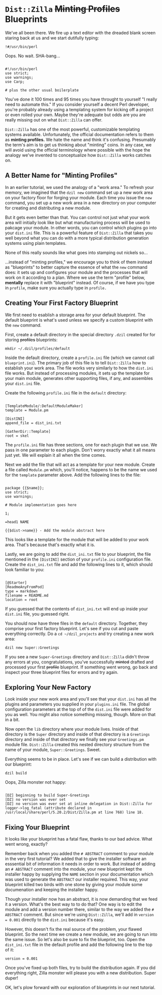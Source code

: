 # `Dist::Zilla` ~~Minting Profiles~~ Blueprints

We've all been there. We fire up a text editor with the dreaded blank screen staring
back at us and we start dutifully typing:

`!#/usr/bin/perl`

Oops. No wait. SHA-bang...

```

#!/usr/bin/perl
use strict;
use warnings;
use Carp;

# plus the other usual boilerplate

```

You've done it 100 times and 95 times you have throught to yourself "I really
need to automate this." If you consider yourself a decent Perl developer, you're
probably already using a templating system for kicking off a project or even
rolled your own. Maybe they're adequate but odds are you are really missing out
on what `Dist::Zilla` can offer.

`Dist::Zilla` has one of the most powerful, customizable templating systems
available. Unfortunately, the official documentation refers to them as **minting
profiles.** We hate the name and think it's confusing. Presumably the term's aim
is to get us thinking about "minting" coins. In any case, we will avoid using
the official terminology where possible with the hope the analogy we've invented
to conceptualize how `Dist::Zilla` works catches on.

## A Better Name for "Minting Profiles"

In an earlier tutorial, we used the analogy of a "work area." To refresh your
memory, we imagined that the `dzil new` command set up a new work area on your
factory floor for forging your module. Each time you issue the `new` command,
you set up a new work area in a new directory on your computer for creating and
distributing a new module.

But it gets even better than that. You can control not just what your work area
will initially look like but what manufacturing process will be used to pakcage
your module. In other words, you can control which plugins go into your
`dist.ini` file. This is a powerful feature of `Dist::Zilla` that takes you well
beyond what you can do with a more typical distribution generation systems using
plain templates.

None of this really sounds like what goes into stamping out nickels so...

...instead of "minting profiles," we encourage you to think of them instead as
"blueprints" to better capture the essence of what the `new` command does: it
sets up and configures your module and the processes that will work on it
according to a plan. Where we use the term "profile" below, **mentally** replace
it with "blueprint" instead. Of course, if we have you type in `profile`, make
sure you actually type in `profile.`

## Creating Your First Factory Blueprint

We first need to esablish a storage area for your default blueprint. The default
blueprint is what's used unless we specify a custom blueprint with the `new`
command.

First, create a default directory in the special directory `.dzil` created for
for storing ~~profiles~~ blueprints:

`mkdir ~/.dzil/profiles/default`

Inside the default directory, create a `profile.ini` file (which we cannot call
`blueprint.ini`). The primary job of this file is to tell `Dist::Zilla` how to
establish your work area. The file works very similarly to how the `dist.ini` file
works. But instead of processing modules, it sets up the template for your
main module, generates other supporting files, if any, and assembles your
`dist.ini` file.

Create the following `profile.ini` file in the `default` directory:

```

[TemplateModule/:DefaultModuleMaker]
template = Module.pm

[DistINI]
append_file = dist_ini.txt

[GatherDir::Template]
root = skel

```

The `profile.ini` file has three sections, one for each plugin that we use. We
pass in one parameter to each plugin. Don't worry exactly what it all means just
yet. We will explain it all when the time comes.

Next we add the file that will act as a template for your new module.
Create a file called `Module.pm` which, you'll notice, happens to be the name we
used for the `template` parameter above. Add the following lines to the file:

```

package {{$name}};
use strict;
use warnings;

# Module implementation goes here

1;

=head1 NAME

{{$dist->name}} - Add the module abstract here

```

This looks like a template for the module that will be added to your
work area. That's because that's exactly what it is.

Lastly, we are going to add the `dist_ini.txt` file to your blueprint, the file
mentioned in the `[DistINI]` section of your `profile.ini` configuration file.
Create the `dist_ini.txt` file and add the following lines to it, which should
look familiar to you:

```

[@Starter]
[ReadmeAnyFromPod]
type = markdown
filename = README.md
location = root

```

If you guessed that the contents of `dist_ini.txt` will end up inside your
`dist.ini` file, you guessed right.

You should now have three files in the `default` directory. Together, they
comprise your first factory blueprint. Let's see if you cut and paste everything
correctly. Do a `cd ~/dzil_projects` and try creating a new work area:

`dzil new Super::Greetings`

If you see a new `Super-Greetings` directory and `Dist::Zilla` didn't throw any
errors at you, congratulations, you've successfully ~~minted~~ drafted and
processed your first ~~profile~~ blueprint. If something went wrong, go back and
inspect your three blueprint files for errors and try again.

## Exploring Your New Factory

Look inside your new work area and you'll see that your `dist.ini` has all the
plugins and parameters you supplied in your `plugins.ini` file. The global
configuration parameters at the top of of the `dist.ini` file were added for you
as well. You might also notice something missing, though. More on that in a bit.

Now open the `lib` directory where your module lives. Inside of that directory is
the `Super` directory and inside of that directory is a `Greetings` directory
and inside of that directory we finally see your `Greetings.pm` module file.
`Dist::Zilla` created this nested directory structure from the name of your
module, `Super::Greetings`. Sweet.

Everything seems to be in place. Let's see if we can build a distribution with
our blueprint:

`dzil build`

Oops, Zilla monster not happy:

```

[DZ] beginning to build Super-Greetings
[DZ] no version was ever set
[DZ] no version was ever set at inline delegation in Dist::Zilla for
logger->log_fatal (attribute declared in
/usr/local/share/perl/5.20.2/Dist/Zilla.pm at line 768) line 18.

```

## Fixing Your Blueprint

It looks like your blueprint has a fatal flaw, thanks to our bad advice. What
went wrong, exactly?

Remember back when you added the `# ABSTRACT` comment to your module in the very
first tutorial? We added that to give the installer software an esssential bit
of information it needs in order to work. But instead of adding an `# ABSTRACT`
comment into the module, your new blueprint kept the installer happy by
supplying the `NAME` section in your documentation which was used to generate
the `ABSTRACT` our installer required. This way, your blueprint killed two birds
with one stone by giving your module some documenation and keeping the installer
happy.

Though your installer now has an abstract, it is now demanding that we feed it
a version. What's the best way to to do that? One way is to edit the module and
add a version number there, similar to the way we added the `# ABSTRACT`
comment. But since we're using `Dist::Zilla`, we'll add in `version =
0.001` directly to the `dist.ini` because it's easy.

However, this doesn't fix the real source of the problem, your flawed blueprint.
So the next time we create a new module, we are going to run into the same
issue. So let's also be sure to fix the blueprint, too. Open the `dist_ini.txt`
file in the default profile and add the following line to the top of it:

`version = 0.001`

Once you've fixed up both files, try to build the distribution again. If you did
everything right, Zilla monster will please you with a new distribution. Super
duper!

OK, let's plow forward with our exploration of blueprints in our next tutorial.
